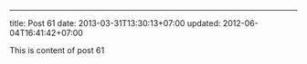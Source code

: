 ---
title: Post 61
date: 2013-03-31T13:30:13+07:00
updated: 2012-06-04T16:41:42+07:00

This is content of post 61
